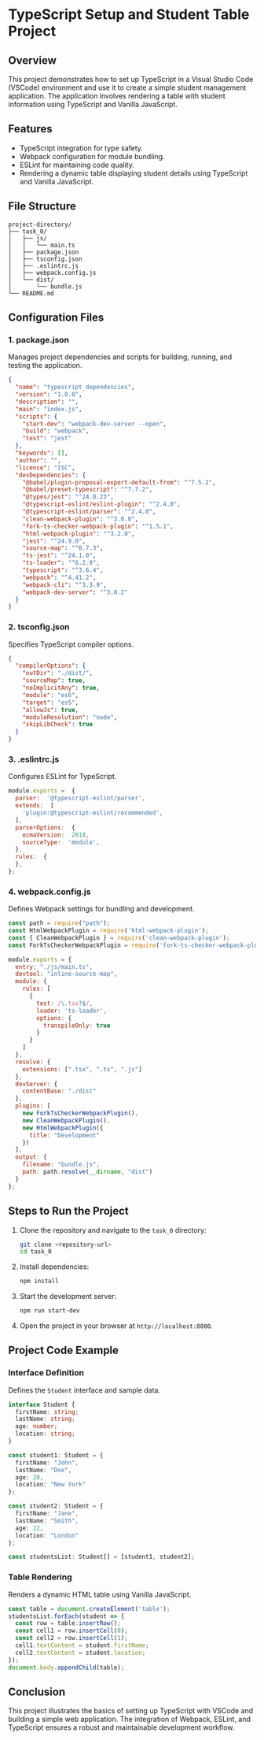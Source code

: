 # TypeScript Setup and Student Table Project

## Overview
This project demonstrates how to set up TypeScript in a Visual Studio Code (VSCode) environment and use it to create a simple student management application. The application involves rendering a table with student information using TypeScript and Vanilla JavaScript. 

## Features
- TypeScript integration for type safety.
- Webpack configuration for module bundling.
- ESLint for maintaining code quality.
- Rendering a dynamic table displaying student details using TypeScript and Vanilla JavaScript.

## File Structure
```
project-directory/
├── task_0/
│   ├── js/
│   │   └── main.ts
│   ├── package.json
│   ├── tsconfig.json
│   ├── .eslintrc.js
│   ├── webpack.config.js
│   └── dist/
│       └── bundle.js
└── README.md
```

## Configuration Files
### 1. **package.json**
Manages project dependencies and scripts for building, running, and testing the application.
```json
{
  "name": "typescript_dependencies",
  "version": "1.0.0",
  "description": "",
  "main": "index.js",
  "scripts": {
    "start-dev": "webpack-dev-server --open",
    "build": "webpack",
    "test": "jest"
  },
  "keywords": [],
  "author": "",
  "license": "ISC",
  "devDependencies": {
    "@babel/plugin-proposal-export-default-from": "^7.5.2",
    "@babel/preset-typescript": "^7.7.2",
    "@types/jest": "^24.0.23",
    "@typescript-eslint/eslint-plugin": "^2.4.0",
    "@typescript-eslint/parser": "^2.4.0",
    "clean-webpack-plugin": "^3.0.0",
    "fork-ts-checker-webpack-plugin": "^1.5.1",
    "html-webpack-plugin": "^3.2.0",
    "jest": "^24.9.0",
    "source-map": "^0.7.3",
    "ts-jest": "^24.1.0",
    "ts-loader": "^6.2.0",
    "typescript": "^3.6.4",
    "webpack": "^4.41.2",
    "webpack-cli": "^3.3.9",
    "webpack-dev-server": "^3.8.2"
  }
}
```

### 2. **tsconfig.json**
Specifies TypeScript compiler options.
```json
{
  "compilerOptions": {
    "outDir": "./dist/",
    "sourceMap": true,
    "noImplicitAny": true,
    "module": "es6",
    "target": "es5",
    "allowJs": true,
    "moduleResolution": "node",
    "skipLibCheck": true
  }
}
```

### 3. **.eslintrc.js**
Configures ESLint for TypeScript.
```javascript
module.exports =  {
  parser:  '@typescript-eslint/parser',
  extends:  [
    'plugin:@typescript-eslint/recommended',
  ],
  parserOptions:  {
    ecmaVersion:  2018,
    sourceType:  'module',
  },
  rules:  {
  },
};
```

### 4. **webpack.config.js**
Defines Webpack settings for bundling and development.
```javascript
const path = require("path");
const HtmlWebpackPlugin = require('html-webpack-plugin');
const { CleanWebpackPlugin } = require('clean-webpack-plugin');
const ForkTsCheckerWebpackPlugin = require('fork-ts-checker-webpack-plugin');

module.exports = {
  entry: "./js/main.ts",
  devtool: "inline-source-map",
  module: {
    rules: [
      {
        test: /\.tsx?$/,
        loader: 'ts-loader',
        options: {
          transpileOnly: true
        }
      }
    ]
  },
  resolve: {
    extensions: [".tsx", ".ts", ".js"]
  },
  devServer: {
    contentBase: "./dist"
  },
  plugins: [
    new ForkTsCheckerWebpackPlugin(),
    new CleanWebpackPlugin(),
    new HtmlWebpackPlugin({
      title: "Development"
    })
  ],
  output: {
    filename: "bundle.js",
    path: path.resolve(__dirname, "dist")
  }
};
```

## Steps to Run the Project
1. Clone the repository and navigate to the `task_0` directory:
   ```bash
   git clone <repository-url>
   cd task_0
   ```

2. Install dependencies:
   ```bash
   npm install
   ```

3. Start the development server:
   ```bash
   npm run start-dev
   ```

4. Open the project in your browser at `http://localhost:8080`.

## Project Code Example
### **Interface Definition**
Defines the `Student` interface and sample data.
```typescript
interface Student {
  firstName: string;
  lastName: string;
  age: number;
  location: string;
}

const student1: Student = {
  firstName: "John",
  lastName: "Doe",
  age: 20,
  location: "New York"
};

const student2: Student = {
  firstName: "Jane",
  lastName: "Smith",
  age: 22,
  location: "London"
};

const studentsList: Student[] = [student1, student2];
```

### **Table Rendering**
Renders a dynamic HTML table using Vanilla JavaScript.
```typescript
const table = document.createElement('table');
studentsList.forEach(student => {
  const row = table.insertRow();
  const cell1 = row.insertCell(0);
  const cell2 = row.insertCell(1);
  cell1.textContent = student.firstName;
  cell2.textContent = student.location;
});
document.body.appendChild(table);
```

## Conclusion
This project illustrates the basics of setting up TypeScript with VSCode and building a simple web application. The integration of Webpack, ESLint, and TypeScript ensures a robust and maintainable development workflow.
